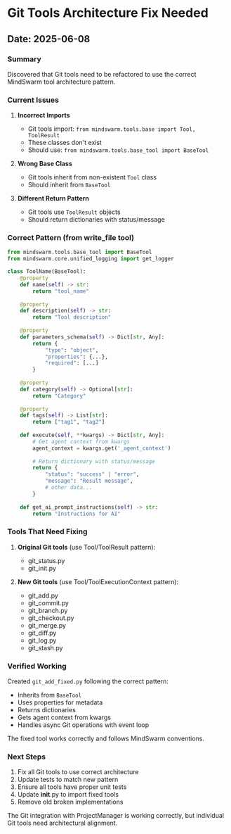 # Git Tools Architecture Fix Needed

## Date: 2025-06-08

### Summary
Discovered that Git tools need to be refactored to use the correct MindSwarm tool architecture pattern.

### Current Issues

1. **Incorrect Imports**
   - Git tools import: `from mindswarm.tools.base import Tool, ToolResult`
   - These classes don't exist
   - Should use: `from mindswarm.tools.base_tool import BaseTool`

2. **Wrong Base Class**
   - Git tools inherit from non-existent `Tool` class
   - Should inherit from `BaseTool`

3. **Different Return Pattern**
   - Git tools use `ToolResult` objects
   - Should return dictionaries with status/message

### Correct Pattern (from write_file tool)

```python
from mindswarm.tools.base_tool import BaseTool
from mindswarm.core.unified_logging import get_logger

class ToolName(BaseTool):
    @property
    def name(self) -> str:
        return "tool_name"
    
    @property
    def description(self) -> str:
        return "Tool description"
    
    @property
    def parameters_schema(self) -> Dict[str, Any]:
        return {
            "type": "object",
            "properties": {...},
            "required": [...]
        }
    
    @property
    def category(self) -> Optional[str]:
        return "Category"
    
    @property
    def tags(self) -> List[str]:
        return ["tag1", "tag2"]
    
    def execute(self, **kwargs) -> Dict[str, Any]:
        # Get agent context from kwargs
        agent_context = kwargs.get('_agent_context')
        
        # Return dictionary with status/message
        return {
            "status": "success" | "error",
            "message": "Result message",
            # other data...
        }
    
    def get_ai_prompt_instructions(self) -> str:
        return "Instructions for AI"
```

### Tools That Need Fixing

1. **Original Git tools** (use Tool/ToolResult pattern):
   - git_status.py
   - git_init.py

2. **New Git tools** (use Tool/ToolExecutionContext pattern):
   - git_add.py
   - git_commit.py
   - git_branch.py
   - git_checkout.py
   - git_merge.py
   - git_diff.py
   - git_log.py
   - git_stash.py

### Verified Working

Created `git_add_fixed.py` following the correct pattern:
- Inherits from `BaseTool`
- Uses properties for metadata
- Returns dictionaries
- Gets agent context from kwargs
- Handles async Git operations with event loop

The fixed tool works correctly and follows MindSwarm conventions.

### Next Steps

1. Fix all Git tools to use correct architecture
2. Update tests to match new pattern
3. Ensure all tools have proper unit tests
4. Update __init__.py to import fixed tools
5. Remove old broken implementations

The Git integration with ProjectManager is working correctly, but individual Git tools need architectural alignment.